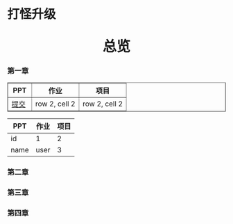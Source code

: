 # 打怪升级

## <center> <font size='6'> 总览 </font> </center>

### 第一章

<table border="1" width="100%" >
    <tr>
        <th width="20%">PPT</th>
        <th width="40%">作业</th>
        <th width="40%">项目</th>
    </tr>
    <tr>
        <td><a href="/passage1/Homework0-SetupAccount/submit.md">提交</a></td>
        <td>row 2, cell 2</td>
        <td>row 2, cell 2</td>
    </tr>
</table>

|PPT|作业|项目|
| -- | -- | -- |
| id | 1 | 2 |
| name | user | 3 |

### 第二章


### 第三章


### 第四章



